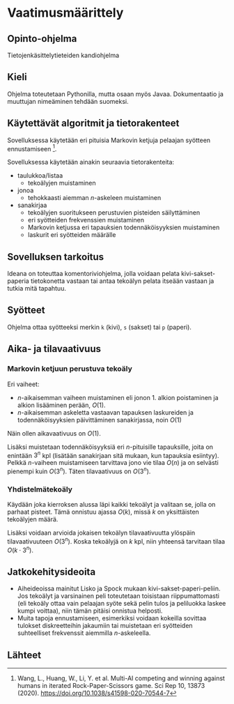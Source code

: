 # Vaatimusmäärittely

## Opinto-ohjelma

Tietojenkäsittelytieteiden kandiohjelma

## Kieli

Ohjelma toteutetaan Pythonilla, mutta osaan myös Javaa.
Dokumentaatio ja muuttujan nimeäminen tehdään suomeksi.

## Käytettävät algoritmit ja tietorakenteet

Sovelluksessa käytetään eri pituisia Markovin ketjuja pelaajan syötteen ennustamiseen [^multiAi].

Sovelluksessa käytetään ainakin seuraavia tietorakenteita:

- taulukkoa/listaa
  - tekoälyjen muistaminen
- jonoa
  - tehokkaasti aiemman $n$-askeleen muistaminen
- sanakirjaa
  - tekoälyjen suoritukseen perustuvien pisteiden säilyttäminen
  - eri syötteiden frekvenssien muistaminen
  - Markovin ketjussa eri tapauksien todennäköisyyksien muistaminen
  - laskurit eri syötteiden määrälle

## Sovelluksen tarkoitus

Ideana on toteuttaa komentoriviohjelma, jolla voidaan pelata kivi-sakset-paperia tietokonetta vastaan tai antaa tekoälyn pelata itseään vastaan ja tutkia mitä tapahtuu.

## Syötteet

Ohjelma ottaa syötteeksi merkin `k` (kivi), `s` (sakset) tai `p` (paperi).

## Aika- ja tilavaativuus

### Markovin ketjuun perustuva tekoäly

Eri vaiheet:

- $n$-aikaisemman vaiheen muistaminen eli jonon 1. alkion poistaminen ja alkion lisääminen perään, $O(1)$.
- $n$-aikaisemman askeletta vastaavan tapauksen laskureiden ja todennäköisyyksien päivittäminen sanakirjassa, noin $O(1)$

Näin ollen aikavaativuus on $O(1)$.

Lisäksi muistetaan todennäköisyyksiä eri $n$-pituisille tapauksille, joita on enintään $3^n$ kpl (lisätään sanakirjaan sitä mukaan, kun tapauksia esiintyy).
Pelkkä $n$-vaiheen muistamiseen tarvittava jono vie tilaa $O(n)$ ja on selvästi pienempi kuin $O(3^n)$.
Täten tilavaativuus on $O(3^n)$.

### Yhdistelmätekoäly

Käydään joka kierroksen alussa läpi kaikki tekoälyt ja valitaan se, jolla on parhaat pisteet.
Tämä onnistuu ajassa $O(k)$, missä $k$ on yksittäisten tekoälyjen määrä.

Lisäksi voidaan arvioida jokaisen tekoälyn tilavaativuutta ylöspäin tilavaativuuteen $O(3^n)$.
Koska tekoälyjä on $k$ kpl, niin yhteensä tarvitaan tilaa $O(k\cdot 3^n)$.

## Jatkokehitysideoita

- Aiheideoissa mainitut Lisko ja Spock mukaan kivi-sakset-paperi-peliin.
  Jos tekoälyt ja varsinainen peli toteutetaan toisistaan riippumattomasti (eli tekoäly ottaa vain pelaajan syöte sekä pelin tulos ja peliluokka laskee kumpi voittaa), niin tämän pitäisi onnistua helposti.
- Muita tapoja ennustamiseen, esimerkiksi voidaan kokeilla sovittaa tulokset diskreetteihin jakaumiin tai muistetaan eri syötteiden suhteelliset frekvenssit aiemmilla $n$-askeleella.

## Lähteet

[^multiAi]: Wang, L., Huang, W., Li, Y. et al. Multi-AI competing and winning against humans in iterated Rock-Paper-Scissors game. Sci Rep 10, 13873 (2020). <https://doi.org/10.1038/s41598-020-70544-7>
